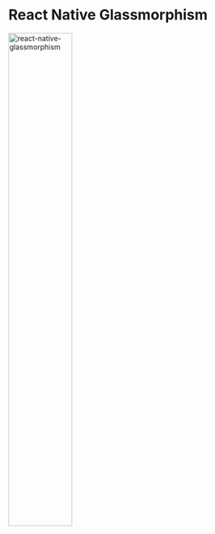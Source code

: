 # React Native Glassmorphism

<img src="https://github.com/DeveloperDanX/react-native-glassmorphism/blob/main/assets/react-native-glassmorphism.gif" alt="react-native-glassmorphism" width="50%" height="50%">
